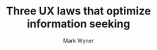 ---
layout: post
title: Three UX laws that optimize information seeking
link: https://markwrites.io/three-ux-laws-that-optimize-information-seeking
author: Mark Wyner
published_date: 17/10/2024
description: The fundamental purpose of information architecture is to enable efficient information retrieval. We accomplish this with meaningful information structure and intuitive labels. And we bring them together with sensible navigation design.
language: en
categories: 
   - Liens
tags: 
   - Design
   - UX
   - UI
permalink: /:categories/:year/:month/:day/:title/
---